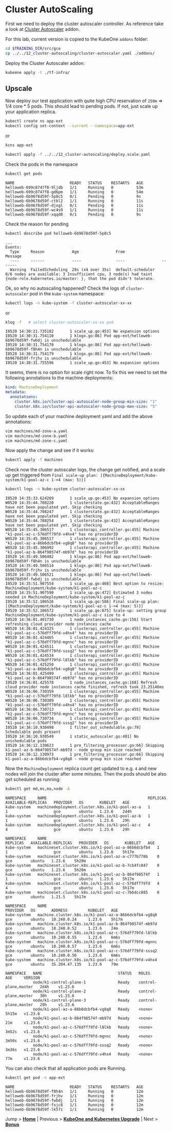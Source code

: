 # Cluster AutoScaling

First we need to deploy the cluster autoscaler controller. As reference take a look at [Cluster Autoscaler](https://github.com/kubermatic/kubeone/tree/master/addons/cluster-autoscaler) addon.

For this lab, current version is copied to the KubeOne `addons` folder:
```bash
cd $TRAINING_DIR/src/gce
cp ../../12_cluster-autoscaling/cluster-autoscaler.yaml ./addons/
```
Deploy the Cluster Autoscaler addon:
```bash
kubeone apply -t ./tf-infra/
```

## Upscale

Now deploy our test application with quite high CPU reservation of `250m` => 1/4 core * 5 pods. This should lead to pending pods. If not, just scale up your application replica.

```bash
kubectl create ns app-ext
kubectl config set-context --current --namespace=app-ext
```
or
```bash
kcns app-ext
```

```bash
kubectl apply -f ../../12_cluster-autoscaling/deploy.scale.yaml
```
Check the pods in the namespace
```bash
kubectl get pods
```

```text
NAME                        READY   STATUS    RESTARTS   AGE
helloweb-699c8747f8-9ljdb   1/1     Running   0          53m
helloweb-699c8747f8-gd6pm   1/1     Running   0          54m
helloweb-6b9678d59f-5p8c5   0/1     Pending   0          9s
helloweb-6b9678d59f-ctbl2   1/1     Running   0          11s
helloweb-6b9678d59f-djxgl   0/1     Pending   0          11s
helloweb-6b9678d59f-wc4s9   1/1     Running   0          11s
helloweb-6b9678d59f-xqqd8   0/1     Pending   0          9s
```

Check the reason for pending
```bash 
kubectl describe pod helloweb-6b9678d59f-5p8c5
```

```text
...
Events:
  Type     Reason            Age                From                Message
  ----     ------            ----               ----                -------
  Warning  FailedScheduling  28s (x4 over 35s)  default-scheduler   0/6 nodes are available: 3 Insufficient cpu, 3 node(s) had taint {node-role.kubernetes.io/master: }, that the pod didn't tolerate.
```

Ok, so why no autoscaling happened? Check the logs of `cluster-autoscaler` pod in the `kube-system` namespace:

```bash
kubectl logs -n kube-system -f cluster-autoscaler-xx-xx
```
or
```bash
klog -f   # select cluster-autoscaler-xx-xx pod
```

```text
I0520 14:30:21.735182       1 scale_up.go:453] No expansion options
I0520 14:30:31.754110       1 klogx.go:86] Pod app-ext/helloweb-6b9678d59f-fwbdj is unschedulable
I0520 14:30:31.754170       1 klogx.go:86] Pod app-ext/helloweb-6b9678d59f-f8h4n is unschedulable
I0520 14:30:31.754179       1 klogx.go:86] Pod app-ext/helloweb-6b9678d59f-frjhv is unschedulable
I0520 14:30:31.755596       1 scale_up.go:453] No expansion options
```

It seems, there is no option for scale right now. To fix this we need to set the following annotations to the machine deployments:

```yaml
kind: MachineDeployment
metadata:
  annotations:
    cluster.k8s.io/cluster-api-autoscaler-node-group-min-size: "1"
    cluster.k8s.io/cluster-api-autoscaler-node-group-max-size: "5"
```

So update each of your machine deployment yaml and add the above annotations:

```bash
vim machines/md-zone-a.yaml
vim machines/md-zone-b.yaml
vim machines/md-zone-c.yaml
```

Now apply the change and see if it works:

```bash
kubectl apply -f machines
```

Check now the cluster autoscaler logs, the change get notified, and a scale up get triggered from `Final scale-up plan: [{MachineDeployment/kube-system/k1-pool-az-c 1->4 (max: 5)}]`

```bash
kubectl logs -n kube-system cluster-autoscaler-xx-xx
```

```text
I0520 14:35:33.624269       1 scale_up.go:453] No expansion options
W0520 14:35:44.708220       1 clusterstate.go:432] AcceptableRanges have not been populated yet. Skip checking
W0520 14:35:44.708247       1 clusterstate.go:432] AcceptableRanges have not been populated yet. Skip checking
W0520 14:35:44.708254       1 clusterstate.go:432] AcceptableRanges have not been populated yet. Skip checking
W0520 14:35:45.306517       1 clusterapi_controller.go:455] Machine "k1-pool-az-c-576dff79fd-v4hx4" has no providerID
W0520 14:35:45.306517       1 clusterapi_controller.go:455] Machine "k1-pool-az-a-86b6dcbfb4-vg8q8" has no providerID
W0520 14:35:45.306992       1 clusterapi_controller.go:455] Machine "k1-pool-az-b-864f98574f-mb97d" has no providerID
I0520 14:35:49.506482       1 klogx.go:86] Pod app-ext/helloweb-6b9678d59f-f8h4n is unschedulable
I0520 14:35:49.506514       1 klogx.go:86] Pod app-ext/helloweb-6b9678d59f-frjhv is unschedulable
I0520 14:35:49.506521       1 klogx.go:86] Pod app-ext/helloweb-6b9678d59f-fwbdj is unschedulable
I0520 14:35:51.907554       1 scale_up.go:468] Best option to resize: MachineDeployment/kube-system/k1-pool-az-c
I0520 14:35:51.907590       1 scale_up.go:472] Estimated 3 nodes needed in MachineDeployment/kube-system/k1-pool-az-c
I0520 14:35:52.106526       1 scale_up.go:586] Final scale-up plan: [{MachineDeployment/kube-system/k1-pool-az-c 1->4 (max: 5)}]
I0520 14:35:52.106572       1 scale_up.go:675] Scale-up: setting group MachineDeployment/kube-system/k1-pool-az-c size to 4
I0520 14:36:01.401730       1 node_instances_cache.go:156] Start refreshing cloud provider node instances cache
W0520 14:36:01.424325       1 clusterapi_controller.go:455] Machine "k1-pool-az-c-576dff79fd-v4hx4" has no providerID
W0520 14:36:01.424465       1 clusterapi_controller.go:455] Machine "k1-pool-az-c-576dff79fd-mgnnc" has no providerID
W0520 14:36:01.424511       1 clusterapi_controller.go:455] Machine "k1-pool-az-c-576dff79fd-sssq2" has no providerID
W0520 14:36:01.424534       1 clusterapi_controller.go:455] Machine "k1-pool-az-c-576dff79fd-l8lkb" has no providerID
W0520 14:36:01.425250       1 clusterapi_controller.go:455] Machine "k1-pool-az-a-86b6dcbfb4-vg8q8" has no providerID
W0520 14:36:01.425499       1 clusterapi_controller.go:455] Machine "k1-pool-az-b-864f98574f-mb97d" has no providerID
I0520 14:36:01.425578       1 node_instances_cache.go:168] Refresh cloud provider node instances cache finished, refresh took 23.25146ms
W0520 14:36:06.730359       1 clusterapi_controller.go:455] Machine "k1-pool-az-c-576dff79fd-l8lkb" has no providerID
W0520 14:36:06.730389       1 clusterapi_controller.go:455] Machine "k1-pool-az-c-576dff79fd-v4hx4" has no providerID
W0520 14:36:06.730713       1 clusterapi_controller.go:455] Machine "k1-pool-az-c-576dff79fd-mgnnc" has no providerID
W0520 14:36:06.730734       1 clusterapi_controller.go:455] Machine "k1-pool-az-c-576dff79fd-sssq2" has no providerID
I0520 14:36:10.930498       1 filter_out_schedulable.go:79] Schedulable pods present
I0520 14:36:10.930549       1 static_autoscaler.go:401] No unschedulable pods
I0520 14:36:12.130623       1 pre_filtering_processor.go:66] Skipping k1-pool-az-b-864f98574f-mb97d - node group min size reached
I0520 14:36:12.130973       1 pre_filtering_processor.go:66] Skipping k1-pool-az-a-86b6dcbfb4-vg8q8 - node group min size reached
```

Now the `MachineDeployment` replica count get updated to e.g. `4` and new nodes will join the cluster after some minutes. Then the pods should be also get scheduled as running:

```bash
kubectl get md,ms,ma,node -A
```

```text
NAMESPACE     NAME                                            REPLICAS   AVAILABLE-REPLICAS   PROVIDER   OS       KUBELET   AGE
kube-system   machinedeployment.cluster.k8s.io/k1-pool-az-a   1          1                    gce        ubuntu   1.23.6    2d4h
kube-system   machinedeployment.cluster.k8s.io/k1-pool-az-b   1          1                    gce        ubuntu   1.23.6    29h
kube-system   machinedeployment.cluster.k8s.io/k1-pool-az-c   4          4                    gce        ubuntu   1.23.6    29h

NAMESPACE     NAME                                                REPLICAS   AVAILABLE-REPLICAS   PROVIDER   OS       KUBELET   AGE
kube-system   machineset.cluster.k8s.io/k1-pool-az-a-86b6dcbfb4   1          1                    gce        ubuntu   1.23.6    5h17m
kube-system   machineset.cluster.k8s.io/k1-pool-az-a-c777b778b    0                               gce        ubuntu   1.23.6    5h20m
kube-system   machineset.cluster.k8s.io/k1-pool-az-b-7cb4fc847    0                               gce        ubuntu   1.23.6    5h20m
kube-system   machineset.cluster.k8s.io/k1-pool-az-b-864f98574f   1          1                    gce        ubuntu   1.23.6    5h17m
kube-system   machineset.cluster.k8s.io/k1-pool-az-c-576dff79fd   4          4                    gce        ubuntu   1.23.6    5h17m
kube-system   machineset.cluster.k8s.io/k1-pool-az-c-7b6dcc885    0                               gce        ubuntu   1.21.5    5h17m

NAMESPACE     NAME                                                   PROVIDER   OS       ADDRESS         KUBELET   AGE
kube-system   machine.cluster.k8s.io/k1-pool-az-a-86b6dcbfb4-vg8q8   gce        ubuntu   10.240.0.24     1.23.6    5h17m
kube-system   machine.cluster.k8s.io/k1-pool-az-b-864f98574f-mb97d   gce        ubuntu   10.240.0.52     1.23.6    24m
kube-system   machine.cluster.k8s.io/k1-pool-az-c-576dff79fd-l8lkb   gce        ubuntu   10.240.0.55     1.23.6    6m6s
kube-system   machine.cluster.k8s.io/k1-pool-az-c-576dff79fd-mgnnc   gce        ubuntu   10.240.0.57     1.23.6    6m6s
kube-system   machine.cluster.k8s.io/k1-pool-az-c-576dff79fd-sssq2   gce        ubuntu   10.240.0.56     1.23.6    6m6s
kube-system   machine.cluster.k8s.io/k1-pool-az-c-576dff79fd-v4hx4   gce        ubuntu   35.204.47.135   1.23.6    79m

NAMESPACE   NAME                                 STATUS   ROLES                  AGE     VERSION
            node/k1-control-plane-1              Ready    control-plane,master   2d4h    v1.23.6
            node/k1-control-plane-2              Ready    control-plane,master   30h     v1.23.6
            node/k1-control-plane-3              Ready    control-plane,master   29h     v1.23.6
            node/k1-pool-az-a-86b6dcbfb4-vg8q8   Ready    <none>                 5h15m   v1.23.6
            node/k1-pool-az-b-864f98574f-mb97d   Ready    <none>                 21m     v1.23.6
            node/k1-pool-az-c-576dff79fd-l8lkb   Ready    <none>                 3m52s   v1.23.6
            node/k1-pool-az-c-576dff79fd-mgnnc   Ready    <none>                 3m50s   v1.23.6
            node/k1-pool-az-c-576dff79fd-sssq2   Ready    <none>                 3m36s   v1.23.6
            node/k1-pool-az-c-576dff79fd-v4hx4   Ready    <none>                 77m     v1.23.6
```

You can also check that all application pods are Running.

```bash
kubectl get pod -n app-ext
```

```text
NAME                        READY   STATUS    RESTARTS   AGE
helloweb-6b9678d59f-f8h4n   1/1     Running   0          12m
helloweb-6b9678d59f-frjhv   1/1     Running   0          12m
helloweb-6b9678d59f-fwbdj   1/1     Running   0          12m
helloweb-6b9678d59f-fxjc8   1/1     Running   0          12m
helloweb-6b9678d59f-lk57z   1/1     Running   0          12m
```

Jump > [**Home**](../README.md) | Previous > [**KubeOne and Kubernetes Upgrade**](../11_kubeone_upgrade/README.md) | Next > [**Bonus**](../90_bonus/README.md)
